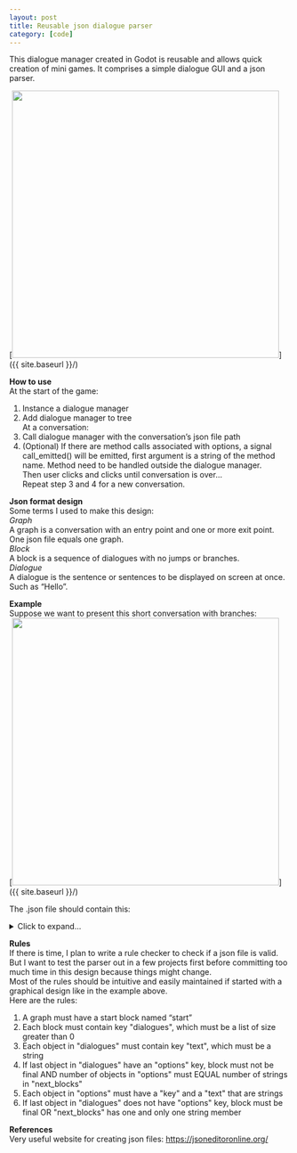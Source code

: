 ```yaml
---
layout: post
title: Reusable json dialogue parser
category: [code]
---
```

This dialogue manager created in Godot is reusable and allows quick creation of mini games. It comprises a simple dialogue GUI and a json parser.  

<!--more-->

[<img src="{{ site.baseurl }}/images/graphs/0120overview.png" style="width: 480px;"/>]({{ site.baseurl }}/)

**How to use**  
At the start of the game:  
1. Instance a dialogue manager  
2. Add dialogue manager to tree  
At a conversation:  
3. Call dialogue manager with the conversation’s json file path  
4. (Optional) If there are method calls associated with options, a signal call_emitted() will be emitted, first argument is a string of the method name. Method need to be handled outside the dialogue manager.  
Then user clicks and clicks until conversation is over…  
Repeat step 3 and 4 for a new conversation.  

**Json format design**  
Some terms I used to make this design:  
*Graph*  
A graph is a conversation with an entry point and one or more exit point. One json file equals one graph.  
*Block*  
A block is a sequence of dialogues with no jumps or branches.  
*Dialogue*  
A dialogue is the sentence or sentences to be displayed on screen at once. Such as “Hello”.  

**Example**  
Suppose we want to present this short conversation with branches:  
[<img src="{{ site.baseurl }}/images/graphs/0120graph1.png" style="width: 480px;"/>]({{ site.baseurl }}/)
 
The .json file should contain this:  
<details>
  <summary>Click to expand... </summary>
  {  
  "start": {  
    "call": ["optional_method"],  
    "dialogues": [  
      {"text": "Hello"},  
      {  
        "text": "How are you?",  
        "options": [  
          {"text": "good"},  
          {"text": "bad"}  
        ]  
      }  
    ],  
    "next_blocks": ["a1", "a2"],  
    "is_final": false  
  },  
  "a1": {  
    "call": ["optional_method"],  
    "dialogues": [  
      {"text": "Good to hear"}  
    ],  
    "next_blocks": ["end"],  
    "is_final": false  
  },  
  "a2": {  
    "call": ["optional_method"],  
    "dialogues": [  
      {"text": "Ok"}  
    ],  
    "next_blocks": ["end"],  
    "is_final": false  
  },  
  "end": {  
    "call": ["optional_method"],  
    "dialogues": [  
      {"text": "Bye"}  
    ],  
    "is_final": true  
  }  
}  
</details>

**Rules**  
If there is time, I plan to write a rule checker to check if a json file is valid. But I want to test the parser out in a few projects first before committing too much time in this design because things might change.  
Most of the rules should be intuitive and easily maintained if started with a graphical design like in the example above.  
Here are the rules:  
1. A graph must have a start block named “start”  
2. Each block must contain key "dialogues", which must be a list of size greater than 0  
3. Each object in "dialogues" must contain key "text", which must be a string  
4. If last object in "dialogues" have an "options" key, block must not be final AND number of objects in "options" must EQUAL number of strings in "next\_blocks"  
5. Each object in "options" must have a "key" and a "text" that are strings  
6. If last object in "dialogues" does not have "options" key,  block must be final OR "next\_blocks" has one and only one string member  

**References**  
Very useful website for creating json files:  https://jsoneditoronline.org/ 
 









